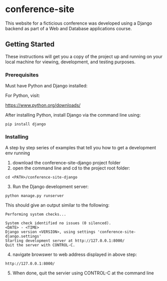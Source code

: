 # conference-site

This website for a ficticious conference was developed using a Django backend as part of a Web and Database applications course.

## Getting Started

These instructions will get you a copy of the project up and running on your local machine for viewing, development, and testing purposes.

### Prerequisites

Must have Python and Django installed:

For Python, visit: 

https://www.python.org/downloads/

After installing Python, install Django via the command line using:
```
pip install django
```

### Installing

A step by step series of examples that tell you how to get a development env running
  1. download the conference-site-django project folder
  2. open the command line and cd to the project root folder:
  ```
  cd <PATH>/conference-site-django
  ```
  3. Run the Django development server: 
  ```
  python manage.py runserver
  ```
  This should give an output similar to the following:
  ```
  Performing system checks...

  System check identified no issues (0 silenced).
  <DATE> - <TIME>
  Django version <VERSION>, using settings 'conference-site-django.settings'
  Starting development server at http://127.0.0.1:8000/
  Quit the server with CONTROL-C.
  ```
  4. navigate browswer to web address displayed in above step:
  ```
  http://127.0.0.1:8000/
  ```
  5. When done, quit the servier using CONTROL-C at the command line
